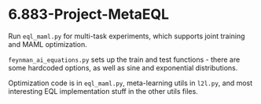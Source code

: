# 6.883-Project-MetaEQL

Run ```eql_maml.py``` for multi-task experiments, which supports joint training and MAML optimization.

```feynman_ai_equations.py``` sets up the train and test functions - there are some hardcoded options, as well as sine and exponential distributions.

Optimization code is in ```eql_maml.py```, meta-learning utils in ```l2l.py```, and most interesting EQL implementation stuff in the other utils files.
